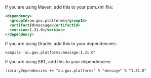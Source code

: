 If you are using Maven, add this to your pom.xml file:

```xml
<dependency>
  <groupId>au.gov.platforms</groupId>
  <artifactId>message</artifactId>
  <version>1.31.0</version>
</dependency>
```

If you are using Gradle, add this to your dependencies:

```
compile 'au.gov.platforms:message:1.31.0'
```

If you are using SBT, add this to your dependencies:

```
libraryDependencies += "au.gov.platforms" % "message" % "1.31.0"
```
